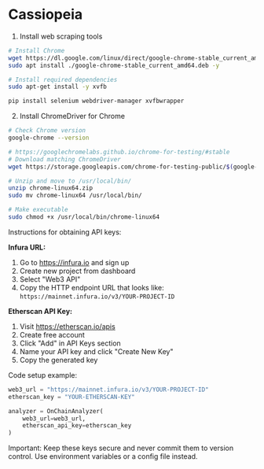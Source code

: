 # Cassiopeia


1. Install web scraping tools
```bash
# Install Chrome
wget https://dl.google.com/linux/direct/google-chrome-stable_current_amd64.deb
sudo apt install ./google-chrome-stable_current_amd64.deb -y

# Install required dependencies
sudo apt-get install -y xvfb

pip install selenium webdriver-manager xvfbwrapper
```

2. Install ChromeDriver for Chrome
```bash
# Check Chrome version
google-chrome --version

# https://googlechromelabs.github.io/chrome-for-testing/#stable
# Download matching ChromeDriver
wget https://storage.googleapis.com/chrome-for-testing-public/$(google-chrome --version)/linux64/chrome-linux64.zip

# Unzip and move to /usr/local/bin/
unzip chrome-linux64.zip
sudo mv chrome-linux64 /usr/local/bin/

# Make executable
sudo chmod +x /usr/local/bin/chrome-linux64
```

Instructions for obtaining API keys:

**Infura URL:**
1. Go to https://infura.io and sign up
2. Create new project from dashboard
3. Select "Web3 API" 
4. Copy the HTTP endpoint URL that looks like: `https://mainnet.infura.io/v3/YOUR-PROJECT-ID`

**Etherscan API Key:**
1. Visit https://etherscan.io/apis
2. Create free account
3. Click "Add" in API Keys section
4. Name your API key and click "Create New Key"
5. Copy the generated key

Code setup example:
```python
web3_url = "https://mainnet.infura.io/v3/YOUR-PROJECT-ID"
etherscan_key = "YOUR-ETHERSCAN-KEY"

analyzer = OnChainAnalyzer(
    web3_url=web3_url,
    etherscan_api_key=etherscan_key
)
```

Important: Keep these keys secure and never commit them to version control. Use environment variables or a config file instead.